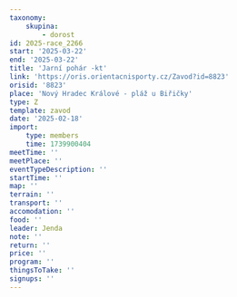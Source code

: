 ```yaml
---
taxonomy:
    skupina:
        - dorost
id: 2025-race_2266
start: '2025-03-22'
end: '2025-03-22'
title: 'Jarní pohár -kt'
link: 'https://oris.orientacnisporty.cz/Zavod?id=8823'
orisid: '8823'
place: 'Nový Hradec Králové - pláž u Biřičky'
type: Z
template: zavod
date: '2025-02-18'
import:
    type: members
    time: 1739900404
meetTime: ''
meetPlace: ''
eventTypeDescription: ''
startTime: ''
map: ''
terrain: ''
transport: ''
accomodation: ''
food: ''
leader: Jenda
note: ''
return: ''
price: ''
program: ''
thingsToTake: ''
signups: ''
---
```


